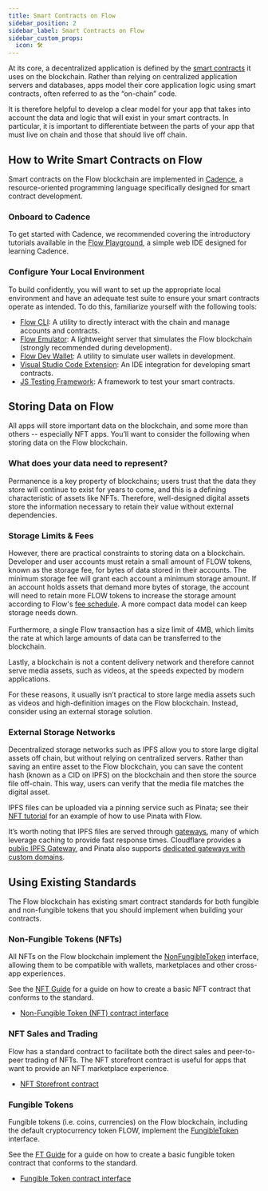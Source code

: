 ```yaml
---
title: Smart Contracts on Flow
sidebar_position: 2
sidebar_label: Smart Contracts on Flow
sidebar_custom_props:
  icon: 🛠️ 
---
```


At its core, a decentralized application is defined by the [smart contracts](https://en.wikipedia.org/wiki/Smart_contract) it uses on the blockchain. Rather than relying on centralized application servers and databases, apps model their core application logic using smart contracts, often referred to as the “on-chain” code.

It is therefore helpful to develop a clear model for your app that takes into account the data and logic that will exist in your smart contracts. In particular, it is important to differentiate between the parts of your app that must live on chain and those that should live off chain.

## How to Write Smart Contracts on Flow

Smart contracts on the Flow blockchain are implemented in [Cadence](https://github.com/onflow/cadence), a resource-oriented programming language specifically designed for smart contract development.

### Onboard to Cadence

To get started with Cadence, we recommended covering the introductory tutorials available in the [Flow Playground](https://play.flow.com/), a simple web IDE designed for learning Cadence.

### Configure Your Local Environment

To build confidently, you will want to set up the appropriate local environment and have an adequate test suite to ensure your smart contracts operate as intended. To do this, familiarize yourself with the following tools:

- [Flow CLI](../../tools/flow-cli/index.md): A utility to directly interact with the chain and manage accounts and contracts.
- [Flow Emulator](../../tools/emulator/index.md): A lightweight server that simulates the Flow blockchain (strongly recommended during development).
- [Flow Dev Wallet](https://github.com/onflow/fcl-dev-wallet/): A utility to simulate user wallets in development.
- [Visual Studio Code Extension](../../tools/vscode-extension/index.mdx): An IDE integration for developing smart contracts.
- [JS Testing Framework](https://github.com/onflow/flow-js-testing): A framework to test your smart contracts.

## Storing Data on Flow

All apps will store important data on the blockchain, and some more than others -- especially NFT apps. You’ll want to consider the following when storing data on the Flow blockchain.

### What does your data need to represent?

Permanence is a key property of blockchains; users trust that the data they store will continue to exist for years to come, and this is a defining characteristic of assets like NFTs. Therefore, well-designed digital assets store the information necessary to retain their value without external dependencies.

### Storage Limits & Fees

However, there are practical constraints to storing data on a blockchain. Developer and user accounts must retain a small amount of FLOW tokens, known as the storage fee, for bytes of data stored in their accounts. The minimum storage fee will grant each account a minimum storage amount. If an account holds assets that demand more bytes of storage, the account will need to retain more FLOW tokens to increase the storage amount according to Flow's [fee schedule](../basics/fees.md#fees). A more compact data model can keep storage needs down. \
 \
Furthermore, a single Flow transaction has a size limit of 4MB, which limits the rate at which large amounts of data can be transferred to the blockchain.

Lastly, a blockchain is not a content delivery network and therefore cannot serve media assets, such as videos, at the speeds expected by modern applications.

For these reasons, it usually isn’t practical to store large media assets such as videos and high-definition images on the Flow blockchain. Instead, consider using an external storage solution.

### External Storage Networks

Decentralized storage networks such as IPFS allow you to store large digital assets off chain, but without relying on centralized servers. Rather than saving an entire asset to the Flow blockchain, you can save the content hash (known as a CID on IPFS) on the blockchain and then store the source file off-chain. This way, users can verify that the media file matches the digital asset.

IPFS files can be uploaded via a pinning service such as Pinata; see their [NFT tutorial](https://medium.com/pinata/how-to-create-nfts-like-nba-top-shot-with-flow-and-ipfs-701296944bf) for an example of how to use Pinata with Flow.

It’s worth noting that IPFS files are served through [gateways](https://docs.ipfs.io/concepts/ipfs-gateway/), many of which leverage caching to provide fast response times. Cloudflare provides a [public IPFS Gateway](https://developers.cloudflare.com/distributed-web/ipfs-gateway), and Pinata also supports [dedicated gateways with custom domains](https://medium.com/pinata/announcing-dedicated-ipfs-gateways-60f599949ce).

## Using Existing Standards

The Flow blockchain has existing smart contract standards for both fungible and non-fungible tokens that you should implement when building your contracts.

### Non-Fungible Tokens (NFTs)

All NFTs on the Flow blockchain implement the [NonFungibleToken](../../build/core-contracts/08-non-fungible-token.md) interface, allowing them to be compatible with wallets, marketplaces and other cross-app experiences.

See the [NFT Guide](../guides/nft.md) for a guide on how to create a basic NFT contract
that conforms to the standard.

- [Non-Fungible Token (NFT) contract interface](../../build/core-contracts/08-non-fungible-token.md)

### NFT Sales and Trading

Flow has a standard contract to facilitate both the direct sales and peer-to-peer trading of NFTs. The NFT storefront contract is useful for apps that want to provide an NFT marketplace experience.

- [NFT Storefront contract](https://github.com/onflow/nft-storefront)

### Fungible Tokens

Fungible tokens (i.e. coins, currencies) on the Flow blockchain, including the default cryptocurrency token FLOW, implement the [FungibleToken](../../build/core-contracts/02-fungible-token.md) interface.

See the [FT Guide](../guides/fungible-token.md) for a guide on how to create a basic fungible token 
contract that conforms to the standard.

- [Fungible Token contract interface](../../build/core-contracts/02-fungible-token.md)
